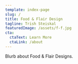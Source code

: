 ```yaml
---
template: index-page
slug: /
title: Food & Flair Design
tagline: Trish Steiskal
featuredImage: /assets/f-f.jpg
cta:
  ctaText: Learn More
  ctaLink: /about
---
```


Blurb about Food & Flair Designs. 
